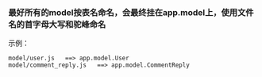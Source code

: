 ### 最好所有的model按表名命名，会最终挂在app.model上，使用文件名的首字母大写和驼峰命名

示例：
```
model/user.js   ==> app.model.User
model/comment_reply.js   ==> app.model.CommentReply
```
